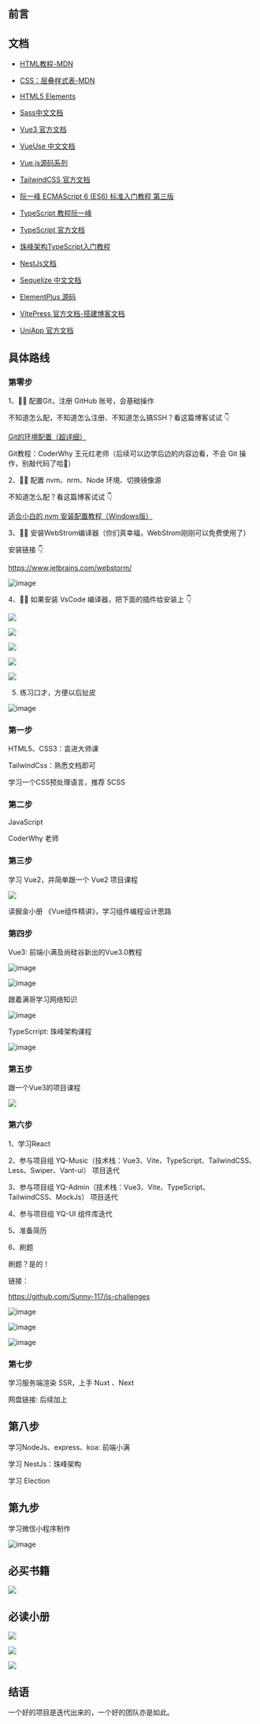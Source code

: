 ## 前言



## 文档

- [HTML教程-MDN](https://developer.mozilla.org/zh-CN/docs/Learn/Getting_started_with_the_web/HTML_basics)

- [CSS：层叠样式表-MDN](https://developer.mozilla.org/zh-CN/docs/Web/CSS)

- [HTML5 Elements](https://www.xuanfengge.com/funny/html5/element/)

- [Sass中文文档](https://www.sass.hk/docs/)

- [Vue3 官方文档](https://v3.cn.vuejs.org/)

- [VueUse 中文文档](https://vueuse.pages.dev/guide/)

- [Vue.js源码系列](https://vue-js.com/learn-vue/start/#_1-%E5%89%8D%E8%A8%80)

- [TailwindCSS 官方文档](https://tailwind.nodejs.cn/)

- [阮一峰 ECMAScript 6 (ES6) 标准入门教程 第三版](https://www.bookstack.cn/read/es6-3rd/sidebar.md)

- [TypeScript 教程阮一峰](https://typescript.p6p.net/)

- [TypeScript 官方文档](https://www.typescriptlang.org/docs/)

- [珠峰架构TypeScript入门教程](http://www.zhufengpeixun.com/ts-lesson/guide/typescript-1.html)

- [NestJs文档](http://www.zhufengpeixun.com/nestjs/html/4.controller.html)

- [Sequelize 中文文档](https://www.sequelize.cn/core-concepts/getting-started)

- [ElementPlus 源码](https://github.com/element-plus/element-plus)

- [VitePress 官方文档-搭建博客文档](https://vitepress.dev/zh/guide/getting-started)

- [UniApp 官方文档](https://uniapp.dcloud.net.cn/quickstart.html)

## 具体路线

### 第零步

1、🙋‍♀️ 配置Git，注册 GitHub 账号，会基础操作

不知道怎么配，不知道怎么注册、不知道怎么搞SSH？看这篇博客试试 👇

[Git的环境配置（超详细）](https://blog.csdn.net/shuang_waiwai/article/details/121108964?ops_request_misc=%257B%2522request%255Fid%2522%253A%25229F021989-BD4B-4106-8737-930824B8725D%2522%252C%2522scm%2522%253A%252220140713.130102334..%2522%257D&request_id=9F021989-BD4B-4106-8737-930824B8725D&biz_id=0&utm_medium=distribute.pc_search_result.none-task-blog-2~all~top_positive~default-1-121108964-null-null.142^v100^pc_search_result_base9&utm_term=Git%E9%85%8D%E7%BD%AE&spm=1018.2226.3001.4187)

Git教程：CoderWhy 王元红老师（后续可以边学后边的内容边看，不会 Git 操作，别敲代码了哈🥹）

2、🙋‍♀️ 配置 nvm、nrm、Node 环境、切换镜像源

不知道怎么配？看这篇博客试试 👇

[适合小白的 nvm 安装配置教程（Windows版）](https://www.cnblogs.com/rnny/p/17839190.html#%E4%B8%80nvm-%E7%9A%84%E5%AE%89%E8%A3%85%E4%B8%8E%E9%85%8D%E7%BD%AE)

3、🙋‍♀️ 安装WebStrom编译器（你们真幸福，WebStrom刚刚可以免费使用了）

安装链接 👇

https://www.jetbrains.com/webstorm/

![image](https://github.com/user-attachments/assets/65ab780d-a453-42ae-a959-aaea6f58a348)

4、🙋‍♀️ 如果安装 VsCode 编译器，把下面的插件给安装上 👇

![](https://img-blog.csdnimg.cn/img_convert/937f530bce4fc504a03a995374e1ee43.png)

![](https://img-blog.csdnimg.cn/img_convert/dd9fa7b5409a78ee2fd52b23784c95de.png)

![](https://img-blog.csdnimg.cn/img_convert/7098da655806c058276152d611b0bfbc.png)

![](https://img-blog.csdnimg.cn/img_convert/d09e439648ea488e447727307d955103.png)

![](https://img-blog.csdnimg.cn/img_convert/ebba5903c65187a41cd0fff48822b732.png)

5. 练习口才，方便以后扯皮

![image](https://github.com/user-attachments/assets/586145a6-5032-48e8-bc3c-9d077005684f)

### 第一步

HTML5、CSS3：袁进大师课

TailwindCss：熟悉文档即可

学习一个CSS预处理语言，推荐 SCSS

### 第二步

JavaScript

CoderWhy 老师

### 第三步

学习 Vue2，并简单跟一个 Vue2 项目课程

![](https://img-blog.csdnimg.cn/img_convert/22176b119be46469a79487bd215677f8.png)

读掘金小册 《Vue组件精讲》，学习组件编程设计思路

### 第四步

Vue3: 前端小满及尚硅谷新出的Vue3.0教程

![image](https://github.com/user-attachments/assets/aef56194-71bc-4f2f-a0a1-b9304e05be24)

![image](https://github.com/user-attachments/assets/73016a69-d9b5-4066-b9b4-0fabec5ccebd)


跟着满哥学习网络知识

![image](https://github.com/user-attachments/assets/30046eef-a528-4027-b16d-fdb87e17ad94)


TypeScrript: 珠峰架构课程

![image](https://github.com/user-attachments/assets/b8c0efbd-e489-42d3-a350-8854c59734d5)


### 第五步

跟一个Vue3的项目课程

![](https://img-blog.csdnimg.cn/img_convert/b7976e5c622927b4b078a30210c90a4f.png)

### 第六步

1、学习React

2、参与项目组 YQ-Music（技术栈：Vue3、Vite、TypeScript、TailwindCSS、Less、Swiper、Vant-ui） 项目迭代

3、参与项目组 YQ-Admin（技术栈：Vue3、Vite、TypeScript、TailwindCSS、MockJs） 项目迭代

4、参与项目组 YQ-UI 组件库迭代

5、准备简历

6、刷题

刷题？是的！

链接：

https://github.com/Sunny-117/js-challenges

![image](https://github.com/user-attachments/assets/35af3330-3785-4792-8409-b98b885f553b)


![image](https://github.com/user-attachments/assets/4f1c6ab3-0020-4675-83c9-555589757c8e)

![image](https://github.com/user-attachments/assets/7f641e78-82e1-46d8-b664-2e37615a244b)

### 第七步

学习服务端渲染 SSR，上手 Nuxt 、Next

网盘链接: 后续加上

## 第八步

学习NodeJs、express、koa: 前端小满

学习 NestJs：珠峰架构

学习 Election

## 第九步

学习微信小程序制作

![image](https://github.com/user-attachments/assets/537a1205-5109-438e-a31e-dd4054685f09)


## 必买书籍

![](https://img-blog.csdnimg.cn/img_convert/69431db229aa69cc75b410f10ef98a7c.jpeg)

## 必读小册

![](https://img-blog.csdnimg.cn/img_convert/c1cc0b70e8e5b5d68243c79d32b18aa2.png)

![](https://img-blog.csdnimg.cn/img_convert/fd3a92233407083de255027d0c2e60d9.png)

![](https://img-blog.csdnimg.cn/img_convert/8683d587b1eaf951973a2ea630526681.png)

## 结语

一个好的项目是迭代出来的，一个好的团队亦是如此。
